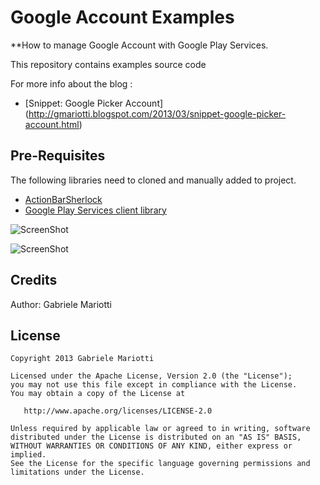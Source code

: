 # Google Account Examples

**How to manage Google Account with Google Play Services.

This repository contains examples source code

For more info about the blog : 
* [Snippet: Google Picker Account] (http://gmariotti.blogspot.com/2013/03/snippet-google-picker-account.html)


## Pre-Requisites

The following libraries need to cloned and manually added to project.

 * [ActionBarSherlock](https://github.com/JakeWharton/ActionBarSherlock)
 * [Google Play Services client library](http://developer.android.com/google/play-services/setup.html)

![ScreenShot](https://github.com/gabrielemariotti/androiddev/raw/master/GoogleAccount/Main.gif)
 
![ScreenShot](https://github.com/gabrielemariotti/androiddev/raw/master/GoogleAccount/account.gif)




Credits
-------

Author: Gabriele Mariotti

License
-------

    Copyright 2013 Gabriele Mariotti

    Licensed under the Apache License, Version 2.0 (the "License");
    you may not use this file except in compliance with the License.
    You may obtain a copy of the License at

       http://www.apache.org/licenses/LICENSE-2.0

    Unless required by applicable law or agreed to in writing, software
    distributed under the License is distributed on an "AS IS" BASIS,
    WITHOUT WARRANTIES OR CONDITIONS OF ANY KIND, either express or implied.
    See the License for the specific language governing permissions and
    limitations under the License.
    
